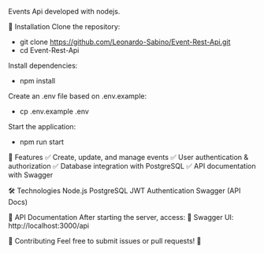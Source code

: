 Events Api developed with nodejs.

🚀 Installation
Clone the repository:
  - git clone https://github.com/Leonardo-Sabino/Event-Rest-Api.git
  - cd Event-Rest-Api

Install dependencies:
  - npm install
    
Create an .env file based on .env.example:
  - cp .env.example .env
    
Start the application:
  - npm run start


📌 Features
✅ Create, update, and manage events
✅ User authentication & authorization
✅ Database integration with PostgreSQL
✅ API documentation with Swagger

🛠️ Technologies
Node.js
PostgreSQL
JWT Authentication
Swagger (API Docs)

📝 API Documentation
After starting the server, access:
📌 Swagger UI: http://localhost:3000/api

🤝 Contributing
Feel free to submit issues or pull requests! 🚀


